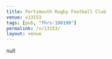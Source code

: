 ```yaml
---
title: Portsmouth Rugby Football Club
venue: v13153
tags: [pub, "fhrs:100190"]
permalink: /v/13153/
layout: venue
---
```

null